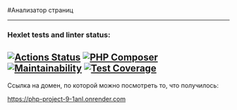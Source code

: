 #Анализатор страниц
***
### Hexlet tests and linter status:
[![Actions Status](https://github.com/to-antonova/php-project-9/workflows/hexlet-check/badge.svg)](https://github.com/to-antonova/php-project-9/actions)
[![PHP Composer](https://github.com/to-antonova/php-project-9/actions/workflows/my-check.yml/badge.svg)](https://github.com/to-antonova/php-project-9/actions/workflows/my-check.yml)
[![Maintainability](https://api.codeclimate.com/v1/badges/dd039c79a694fd14e7d0/maintainability)](https://codeclimate.com/github/to-antonova/php-project-9/maintainability)
[![Test Coverage](https://api.codeclimate.com/v1/badges/dd039c79a694fd14e7d0/test_coverage)](https://codeclimate.com/github/to-antonova/php-project-9/test_coverage)
---
Ссылка на домен, по которой можно посмотреть то, что получилось:

https://php-project-9-1anl.onrender.com
